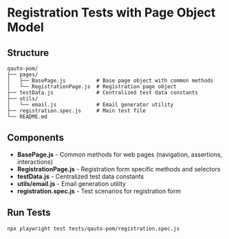 # Registration Tests with Page Object Model

## Structure

```
qauto-pom/
├── pages/
│   ├── BasePage.js          # Base page object with common methods
│   └── RegistrationPage.js  # Registration page object
├── testData.js              # Centralized test data constants
├── utils/
│   └── email.js             # Email generator utility
├── registration.spec.js     # Main test file
└── README.md
```

## Components

- **BasePage.js** - Common methods for web pages (navigation, assertions, interactions)
- **RegistrationPage.js** - Registration form specific methods and selectors
- **testData.js** - Centralized test data constants
- **utils/email.js** - Email generation utility
- **registration.spec.js** - Test scenarios for registration form

## Run Tests

```bash
npx playwright test tests/qauto-pom/registration.spec.js
```
